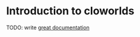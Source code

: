 # Introduction to cloworlds

TODO: write [great documentation](http://jacobian.org/writing/what-to-write/)

